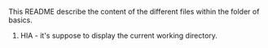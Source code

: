 This README describe the content of the different files within the folder of basics. 

1. HIA - it's suppose to display the current working directory.

